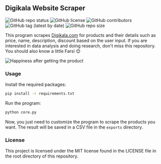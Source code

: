 ## Digikala Website Scraper

![GitHub repo status](https://img.shields.io/badge/status-active-green?style=flat)
![GitHub license](https://img.shields.io/github/license/sheikhartin/digikala-scraper)
![GitHub contributors](https://img.shields.io/github/contributors/sheikhartin/digikala-scraper)
![GitHub tag (latest by date)](https://img.shields.io/github/v/tag/sheikhartin/digikala-scraper)
![GitHub repo size](https://img.shields.io/github/repo-size/sheikhartin/digikala-scraper)

This program scrapes [Digikala.com](https://digikala.com) for products and their details such as price, name, description, discount based on the user input. If you are interested in data analysis and doing research, don't miss this repository. You should also know a little Farsi :blush:

![Happiness after getting the product](https://media.giphy.com/media/xT0GqkcOLUy13Ph0TC/giphy.gif)

### Usage

Install the required packages:

```bash
pip install -r requirements.txt
```

Run the program:

```bash
python core.py
```

Now, you just need to customize the program to scrape the products you want. The result will be saved in a CSV file in the `exports` directory.

### License

This project is licensed under the MIT license found in the LICENSE file in the root directory of this repository.
